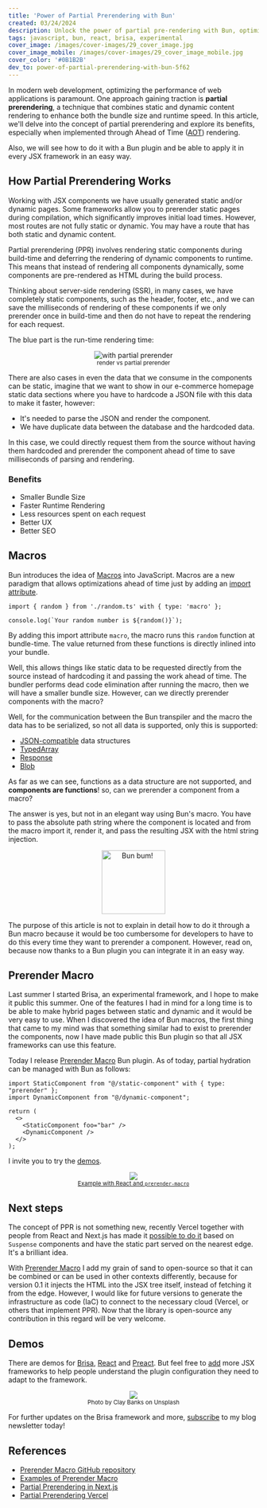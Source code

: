 ```yaml
---
title: 'Power of Partial Prerendering with Bun'
created: 03/24/2024
description: Unlock the power of partial pre-rendering with Bun, optimizing web application performance and package size effortlessly.
tags: javascript, bun, react, brisa, experimental
cover_image: /images/cover-images/29_cover_image.jpg
cover_image_mobile: /images/cover-images/29_cover_image_mobile.jpg
cover_color: '#0B1B2B'
dev_to: power-of-partial-prerendering-with-bun-5f62
---
```


In modern web development, optimizing the performance of web applications is paramount. One approach gaining traction is **partial prerendering**, a technique that combines static and dynamic content rendering to enhance both the bundle size and runtime speed. In this article, we'll delve into the concept of partial prerendering and explore its benefits, especially when implemented through Ahead of Time ([AOT](https://en.wikipedia.org/wiki/Ahead-of-time_compilation)) rendering.

Also, we will see how to do it with a Bun plugin and be able to apply it in every JSX framework in an easy way.

## How Partial Prerendering Works

Working with JSX components we have usually generated static and/or dynamic pages. Some frameworks allow you to prerender static pages during compilation, which significantly improves initial load times. However, most routes are not fully static or dynamic. You may have a route that has both static and dynamic content.

Partial prerendering (PPR) involves rendering static components during build-time and deferring the rendering of dynamic components to runtime. This means that instead of rendering all components dynamically, some components are pre-rendered as HTML during the build process.

Thinking about server-side rendering (SSR), in many cases, we have completely static components, such as the header, footer, etc., and we can save the milliseconds of rendering of these components if we only prerender once in build-time and then do not have to repeat the rendering for each request.

The blue part is the run-time rendering time:

<figure align="center">
    <img src="/images/blog-images/partial-prerendering.gif" alt="with partial prerender">
    <figcaption><small>render vs partial prerender</small></figcaption>
</figure>

There are also cases in even the data that we consume in the components can be static, imagine that we want to show in our e-commerce homepage static data sections where you have to hardcode a JSON file with this data to make it faster, however:

- It's needed to parse the JSON and render the component.
- We have duplicate data between the database and the hardcoded data.

In this case, we could directly request them from the source without having them hardcoded and prerender the component ahead of time to save milliseconds of parsing and rendering.

### Benefits

- Smaller Bundle Size
- Faster Runtime Rendering
- Less resources spent on each request
- Better UX
- Better SEO

## Macros

Bun introduces the idea of [Macros](https://bun.sh/docs/bundler/macros) into JavaScript. Macros are a new paradigm that allows optimizations ahead of time just by adding an [import attribute](https://github.com/tc39/proposal-import-attributes).

```tsx
import { random } from './random.ts' with { type: 'macro' };

console.log(`Your random number is ${random()}`);
```

By adding this import attribute `macro`, the macro runs this `random` function at bundle-time. The value returned from these functions is directly inlined into your bundle.

Well, this allows things like static data to be requested directly from the source instead of hardcoding it and passing the work ahead of time. The bundler performs dead code elimination after running the macro, then we will have a smaller bundle size. However, can we directly prerender components with the macro?

Well, for the communication between the Bun transpiler and the macro the data has to be serialized, so not all data is supported, only this is supported:

- [JSON-compatible](https://en.wikipedia.org/wiki/JSON) data structures
- [TypedArray](https://developer.mozilla.org/en-US/docs/Web/JavaScript/Reference/Global_Objects/TypedArray)
- [Response](https://developer.mozilla.org/en-US/docs/Web/API/Response)
- [Blob](https://developer.mozilla.org/en-US/docs/Web/API/Blob)

As far as we can see, functions as a data structure are not supported, and **components are functions**! so, can we prerender a component from a macro?

The answer is yes, but not in an elegant way using Bun's macro. You have to pass the absolute path string where the component is located and from the macro import it, render it, and pass the resulting JSX with the html string injection.

<figure align="center">
    <img width="128px" height="128px" src="/images/blog-images/bunbum.webp" alt="Bun bum!">
</figure>

The purpose of this article is not to explain in detail how to do it through a Bun macro because it would be too cumbersome for developers to have to do this every time they want to prerender a component. However, read on, because now thanks to a Bun plugin you can integrate it in an easy way.

## Prerender Macro

Last summer I started Brisa, an experimental framework, and I hope to make it public this summer. One of the features I had in mind for a long time is to be able to make hybrid pages between static and dynamic and it would be very easy to use. When I discovered the idea of Bun macros, the first thing that came to my mind was that something similar had to exist to prerender the components, now I have made public this Bun plugin so that all JSX frameworks can use this feature.

Today I release [Prerender Macro](https://github.com/aralroca/prerender-macro) Bun plugin. As of today, partial hydration can be managed with Bun as follows:

```tsx
import StaticComponent from "@/static-component" with { type: "prerender" };
import DynamicComponent from "@/dynamic-component";

return (
  <>
    <StaticComponent foo="bar" />
    <DynamicComponent />
  </>
);
```

I invite you to try the [demos](#demos).

<a href="https://github.com/aralroca/prerender-macro/tree/main/examples/react">
<figure align="center">
    <img src="/images/blog-images/partial-prerender.gif">
    <figcaption><small>Example with React and <code>prerender-macro</code></small></figcaption>
</figure>
</a>

## Next steps

The concept of PPR is not something new, recently Vercel together with people from React and Next.js has made it [possible to do it](https://vercel.com/blog/partial-prerendering-with-next-js-creating-a-new-default-rendering-model#try-ppr-on-vercel-today) based on `Suspense` components and have the static part served on the nearest edge. It's a brilliant idea.

With [Prerender Macro](https://github.com/aralroca/prerender-macro) I add my grain of sand to open-source so that it can be combined or can be used in other contexts differently, because for version 0.1 it injects the HTML into the JSX tree itself, instead of fetching it from the edge. However, I would like for future versions to generate the infrastructure as code (IaC) to connect to the necessary cloud (Vercel, or others that implement PPR). Now that the library is open-source any contribution in this regard will be very welcome.

## Demos

There are demos for [Brisa](https://github.com/aralroca/prerender-macro/examples/brisa/), [React](https://github.com/aralroca/prerender-macro/examples/react/) and [Preact](https://github.com/aralroca/prerender-macro/examples/preact/). But feel free to [add](https://github.com/aralroca/prerender-macro/fork) more JSX frameworks to help people understand the plugin configuration they need to adapt to the framework.

<figure align="center">
    <img src="/images/blog-images/we-got-it.jpg">
      <figcaption><small>Photo by Clay Banks on Unsplash</small></figcaption>
</figure>

For further updates on the Brisa framework and more, [subscribe](https://aralroca.com/blog/partial-prerendering#demos) to my blog newsletter today!

## References

- [Prerender Macro GitHub repository](https://github.com/aralroca/prerender-macro)
- [Examples of Prerender Macro](https://github.com/aralroca/prerender-macro/tree/main/examples)
- [Partial Prerendering in Next.js](https://nextjs.org/docs/app/api-reference/next-config-js/partial-prerendering)
- [Partial Prerendering Vercel](https://vercel.com/blog/partial-prerendering-with-next-js-creating-a-new-default-rendering-model#try-ppr-on-vercel-today)
